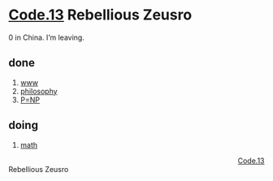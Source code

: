 # [Code.13](https://mp.weixin.qq.com/mp/appmsgalbum?__biz=MzI1ODEyNDg3MA==&action=getalbum&album_id=1501795090070077441#wechat_redirect) Rebellious Zeusro

0 in China.
I’m leaving.

## done

1. [www](problems/1-www.md)
1. [philosophy](https://github.com/zeusro/God-Theory)
1. [P=NP](https://github.com/zeusro/math/blob/main/it/P%3DNP.md)

## doing

1. [math](https://github.com/zeusro/math)

<div align="right">
  <a href="https://mp.weixin.qq.com/mp/appmsgalbum?__biz=MzI1ODEyNDg3MA==&action=getalbum&album_id=1501795090070077441#wechat_redirect">Code.13</a>
</div>
Rebellious Zeusro